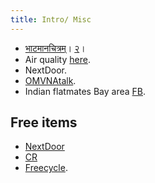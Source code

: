 ```yaml
---
title: Intro/ Misc
---
```


- [भाटमानचित्रम्](https://www.kwelia.com/maps/cbsa_census_tract?cbsa=San%20Francisco-Oakland-Fremont,%20CA)। [२](http://rentheatmap.com/sanfrancisco.html)।
- Air quality [here](http://www.sparetheair.org/stay-informed/todays-air-quality/five-day-forecast).
- NextDoor.
- [OMVNAtalk](http://www.omvna.org/omvnatalk.html).
- Indian flatmates Bay area [FB](https://www.facebook.com/groups/IndianCirkle/?ref=suggested_groups).

  

## Free items

- [NextDoor](https://oldmountainview.nextdoor.com/free/?is=sidebar)
- [CR](https://sfbay.craigslist.org/search/pen/zip?nh=81)
- [Freecycle](https://groups.freecycle.org/group/MountainViewCAFreecycle/posts/all).